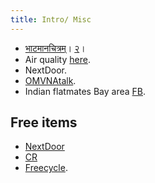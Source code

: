 ```yaml
---
title: Intro/ Misc
---
```


- [भाटमानचित्रम्](https://www.kwelia.com/maps/cbsa_census_tract?cbsa=San%20Francisco-Oakland-Fremont,%20CA)। [२](http://rentheatmap.com/sanfrancisco.html)।
- Air quality [here](http://www.sparetheair.org/stay-informed/todays-air-quality/five-day-forecast).
- NextDoor.
- [OMVNAtalk](http://www.omvna.org/omvnatalk.html).
- Indian flatmates Bay area [FB](https://www.facebook.com/groups/IndianCirkle/?ref=suggested_groups).

  

## Free items

- [NextDoor](https://oldmountainview.nextdoor.com/free/?is=sidebar)
- [CR](https://sfbay.craigslist.org/search/pen/zip?nh=81)
- [Freecycle](https://groups.freecycle.org/group/MountainViewCAFreecycle/posts/all).